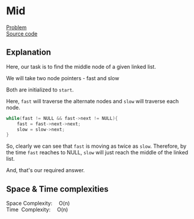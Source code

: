 # Mid
[Problem](https://github.com/dscnsec/DSC-NSEC-Algorithms/blob/master/5.%20Linked%20List/mid/mid.md)  
[Source code](https://github.com/dscnsec/DSC-NSEC-Algorithms/blob/master/5.%20Linked%20List/mid/%5BCPP%5Dmid_csubhradipta.cpp)  
## Explanation
Here, our task is to find the middle node of a given linked list.

We will take two node pointers - fast and slow

Both are initialized to `start`.

Here, ``fast`` will traverse the alternate nodes and `slow` will traverse each node.

```cpp
while(fast != NULL && fast->next != NULL){ 
	fast = fast->next->next;
    slow = slow->next;
}
```

 So, clearly we can see that `fast` is moving as twice as `slow`. Therefore, by the time `fast` reaches to NULL, `slow` will just reach the middle of the linked list.

And, that's our required answer.
 ## Space & Time complexities
Space Complexity: &emsp;O(n)  
Time &nbsp;Complexity: &emsp;O(n)

